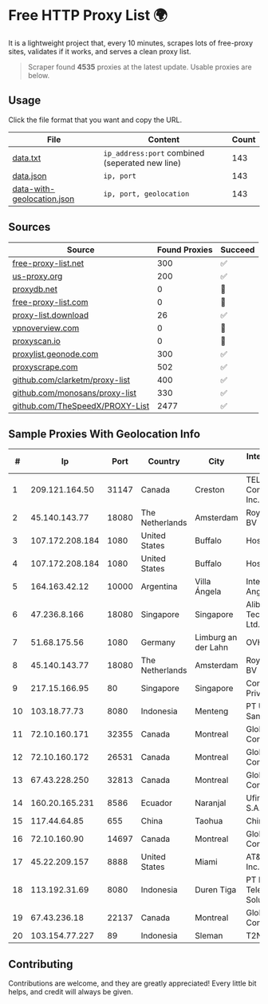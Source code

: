 
# Free HTTP Proxy List 🌍

It is a lightweight project that, every 10 minutes, scrapes lots of free-proxy sites, validates if it works, and serves a clean proxy list.


> Scraper found **4535** proxies at the latest update. Usable proxies are below.

## Usage

Click the file format that you want and copy the URL.


|File|Content|Count|
|----|-------|-----|
|[data.txt](https://raw.githubusercontent.com/themiralay/Proxy-List-World/master/data.txt)|`ip_address:port` combined (seperated new line)|143|
|[data.json](https://raw.githubusercontent.com/themiralay/Proxy-List-World/master/data.json)|`ip, port`|143|
|[data-with-geolocation.json](https://raw.githubusercontent.com/themiralay/Proxy-List-World/master/data-with-geolocation.json)|`ip, port, geolocation`|143|

## Sources

|Source|Found Proxies|Succeed|
|------|-------------|-------|
|[free-proxy-list.net](https://free-proxy-list.net)|300|✅|
|[us-proxy.org](https://www.us-proxy.org)|200|✅|
|[proxydb.net](http://proxydb.net)|0|🚫|
|[free-proxy-list.com](https://free-proxy-list.com/?page=&port=&type%5B%5D=http&type%5B%5D=https&up_time=0&search=Search)|0|🚫|
|[proxy-list.download](https://www.proxy-list.download/HTTP)|26|✅|
|[vpnoverview.com](https://vpnoverview.com/privacy/anonymous-browsing/free-proxy-servers)|0|🚫|
|[proxyscan.io](https://www.proxyscan.io)|0|🚫|
|[proxylist.geonode.com](https://proxylist.geonode.com/api/proxy-list?limit=300&page=1&sort_by=lastChecked&sort_type=desc&protocols=http,https)|300|✅|
|[proxyscrape.com](https://api.proxyscrape.com/v2/?request=displayproxies&protocol=http&timeout=10000&country=all&ssl=all&anonymity=all)|502|✅|
|[github.com/clarketm/proxy-list](https://raw.githubusercontent.com/clarketm/proxy-list/master/proxy-list-raw.txt)|400|✅|
|[github.com/monosans/proxy-list](https://raw.githubusercontent.com/monosans/proxy-list/main/proxies/http.txt)|330|✅|
|[github.com/TheSpeedX/PROXY-List](https://raw.githubusercontent.com/TheSpeedX/PROXY-List/master/http.txt)|2477|✅|


## Sample Proxies With Geolocation Info

|#|Ip|Port|Country|City|Internet Service Provider|
|-|--|----|-------|----|-------------------------|
|1|209.121.164.50|31147|Canada|Creston|TELUS Communications Inc.|
|2|45.140.143.77|18080|The Netherlands|Amsterdam|RoyaleHosting BV|
|3|107.172.208.184|1080|United States|Buffalo|HostPapa|
|4|107.172.208.184|1080|United States|Buffalo|HostPapa|
|5|164.163.42.12|10000|Argentina|Villa Ángela|Interret Villa Angela SRL|
|6|47.236.8.166|18080|Singapore|Singapore|Alibaba (US) Technology Co., Ltd.|
|7|51.68.175.56|1080|Germany|Limburg an der Lahn|OVH SAS|
|8|45.140.143.77|18080|The Netherlands|Amsterdam|RoyaleHosting BV|
|9|217.15.166.95|80|Singapore|Singapore|Contabo Asia Private Limited|
|10|103.18.77.73|8080|Indonesia|Menteng|PT Usaha Adi Sanggoro|
|11|72.10.160.171|32355|Canada|Montreal|GloboTech Communications|
|12|72.10.160.172|26531|Canada|Montreal|GloboTech Communications|
|13|67.43.228.250|32813|Canada|Montreal|GloboTech Communications|
|14|160.20.165.231|8586|Ecuador|Naranjal|Ufinet Panama S.A.|
|15|117.44.64.85|655|China|Taohua|Chinanet|
|16|72.10.160.90|14697|Canada|Montreal|GloboTech Communications|
|17|45.22.209.157|8888|United States|Miami|AT&T Services, Inc.|
|18|113.192.31.69|8080|Indonesia|Duren Tiga|PT Indo Telemedia Solusi|
|19|67.43.236.18|22137|Canada|Montreal|GloboTech Communications|
|20|103.154.77.227|89|Indonesia|Sleman|T2NET|



## Contributing

Contributions are welcome, and they are greatly appreciated! Every
little bit helps, and credit will always be given.

